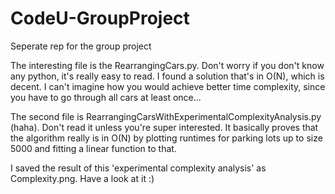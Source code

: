 # CodeU-GroupProject
Seperate rep for the group project

The interesting file is the RearrangingCars.py. Don't worry if you don't know any python, it's really easy to read. 
I found a solution that's in O(N), which is decent. I can't imagine how you would achieve better time complexity,
since you have to go through all cars at least once...

The second file is RearrangingCarsWithExperimentalComplexityAnalysis.py (haha). Don't read it unless you're super interested.
It basically proves that the algorithm really is in O(N) by plotting runtimes for parking lots up to size 5000 and fitting a linear function to that.

I saved the result of this 'experimental complexity analysis' as Complexity.png. Have a look at it :)

